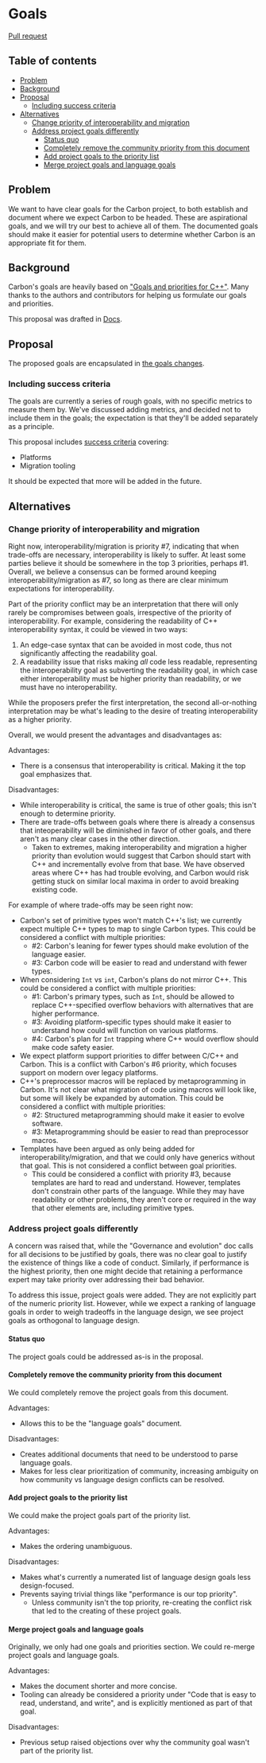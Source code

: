 # Goals

<!--
Part of the Carbon Language project, under the Apache License v2.0 with LLVM
Exceptions. See /LICENSE for license information.
SPDX-License-Identifier: Apache-2.0 WITH LLVM-exception
-->

[Pull request](https://github.com/carbon-language/carbon-lang/pull/51)

## Table of contents

<!-- toc -->

-   [Problem](#problem)
-   [Background](#background)
-   [Proposal](#proposal)
    -   [Including success criteria](#including-success-criteria)
-   [Alternatives](#alternatives)
    -   [Change priority of interoperability and migration](#change-priority-of-interoperability-and-migration)
    -   [Address project goals differently](#address-project-goals-differently)
        -   [Status quo](#status-quo)
        -   [Completely remove the community priority from this document](#completely-remove-the-community-priority-from-this-document)
        -   [Add project goals to the priority list](#add-project-goals-to-the-priority-list)
        -   [Merge project goals and language goals](#merge-project-goals-and-language-goals)

<!-- tocstop -->

## Problem

We want to have clear goals for the Carbon project, to both establish and
document where we expect Carbon to be headed. These are aspirational goals, and
we will try our best to achieve all of them. The documented goals should make it
easier for potential users to determine whether Carbon is an appropriate fit for
them.

## Background

Carbon's goals are heavily based on
["Goals and priorities for C++"](https://docs.google.com/document/d/1jrpGk6Sa0bt1u1tSuZtPnVI3inr7A4c0iJC9V2I6zUA/edit).
Many thanks to the authors and contributors for helping us formulate our goals
and priorities.

This proposal was drafted in
[Docs](https://docs.google.com/document/d/1MJvVIDXQrhIj6hZ7NwMDbDch9XLO2VaYrGq29E57meU/edit).

## Proposal

The proposed goals are encapsulated in
[the goals changes](/docs/project/goals.md).

### Including success criteria

The goals are currently a series of rough goals, with no specific metrics to
measure them by. We've discussed adding metrics, and decided not to include them
in the goals; the expectation is that they'll be added separately as a
principle.

This proposal includes
[success criteria](/docs/project/principles/success_criteria.md) covering:

-   Platforms
-   Migration tooling

It should be expected that more will be added in the future.

## Alternatives

### Change priority of interoperability and migration

Right now, interoperability/migration is priority #7, indicating that when
trade-offs are necessary, interoperability is likely to suffer. At least some
parties believe it should be somewhere in the top 3 priorities, perhaps #1.
Overall, we believe a consensus can be formed around keeping
interoperability/migration as #7, so long as there are clear minimum
expectations for interoperability.

Part of the priority conflict may be an interpretation that there will only
rarely be compromises between goals, irrespective of the priority of
interoperability. For example, considering the readability of C++
interoperability syntax, it could be viewed in two ways:

1. An edge-case syntax that can be avoided in most code, thus not significantly
   affecting the readability goal.
2. A readability issue that risks making _all_ code less readable, representing
   the interoperability goal as subverting the readability goal, in which case
   either interoperability must be higher priority than readability, or we must
   have no interoperability.

While the proposers prefer the first interpretation, the second all-or-nothing
interpretation may be what's leading to the desire of treating interoperability
as a higher priority.

Overall, we would present the advantages and disadvantages as:

Advantages:

-   There is a consensus that interoperability is critical. Making it the top
    goal emphasizes that.

Disadvantages:

-   While interoperability is critical, the same is true of other goals; this
    isn't enough to determine priority.
-   There are trade-offs between goals where there is already a consensus that
    inteoperability will be diminished in favor of other goals, and there aren't
    as many clear cases in the other direction.
    -   Taken to extremes, making interoperability and migration a higher
        priority than evolution would suggest that Carbon should start with C++
        and incrementally evolve from that base. We have observed areas where
        C++ has had trouble evolving, and Carbon would risk getting stuck on
        similar local maxima in order to avoid breaking existing code.

For example of where trade-offs may be seen right now:

-   Carbon's set of primitive types won't match C++'s list; we currently expect
    multiple C++ types to map to single Carbon types. This could be considered a
    conflict with multiple priorities:
    -   #2: Carbon's leaning for fewer types should make evolution of the
        language easier.
    -   #3: Carbon code will be easier to read and understand with fewer types.
-   When considering `Int` vs `int`, Carbon's plans do not mirror C++. This
    could be considered a conflict with multiple priorities:
    -   #1: Carbon's primary types, such as `Int`, should be allowed to replace
        C++-specified overflow behaviors with alternatives that are higher
        performance.
    -   #3: Avoiding platform-specific types should make it easier to understand
        how could will function on various platforms.
    -   #4: Carbon's plan for `Int` trapping where C++ would overflow should
        make code safety easier.
-   We expect platform support priorities to differ between C/C++ and Carbon.
    This is a conflict with Carbon's #6 priority, which focuses support on
    modern over legacy platforms.
-   C++'s preprocessor macros will be replaced by metaprogramming in Carbon.
    It's not clear what migration of code using macros will look like, but some
    will likely be expanded by automation. This could be considered a conflict
    with multiple priorities:
    -   #2: Structured metaprogramming should make it easier to evolve software.
    -   #3: Metaprogramming should be easier to read than preprocessor macros.
-   Templates have been argued as only being added for
    interoperability/migration, and that we could only have generics without
    that goal. This is not considered a conflict between goal priorities.
    -   This could be considered a conflict with priority #3, because templates
        are hard to read and understand. However, templates don't constrain
        other parts of the language. While they may have readability or other
        problems, they aren't core or required in the way that other elements
        are, including primitive types.

### Address project goals differently

A concern was raised that, while the "Governance and evolution" doc calls for
all decisions to be justified by goals, there was no clear goal to justify the
existence of things like a code of conduct. Similarly, if performance is the
highest priority, then one might decide that retaining a performance expert may
take priority over addressing their bad behavior.

To address this issue, project goals were added. They are not explicitly part of
the numeric priority list. However, while we expect a ranking of language goals
in order to weigh tradeoffs in the language design, we see project goals as
orthogonal to language design.

#### Status quo

The project goals could be addressed as-is in the proposal.

#### Completely remove the community priority from this document

We could completely remove the project goals from this document.

Advantages:

-   Allows this to be the "language goals" document.

Disadvantages:

-   Creates additional documents that need to be understood to parse language
    goals.
-   Makes for less clear prioritization of community, increasing ambiguity on
    how community vs language design conflicts can be resolved.

#### Add project goals to the priority list

We could make the project goals part of the priority list.

Advantages:

-   Makes the ordering unambiguous.

Disadvantages:

-   Makes what's currently a numerated list of language design goals less
    design-focused.
-   Prevents saying trivial things like "performance is our top priority".
    -   Unless community isn't the top priority, re-creating the conflict risk
        that led to the creating of these project goals.

#### Merge project goals and language goals

Originally, we only had one goals and priorities section. We could re-merge
project goals and language goals.

Advantages:

-   Makes the document shorter and more concise.
-   Tooling can already be considered a priority under "Code that is easy to
    read, understand, and write", and is explicitly mentioned as part of that
    goal.

Disadvantages:

-   Previous setup raised objections over why the community goal wasn't part of
    the priority list.
